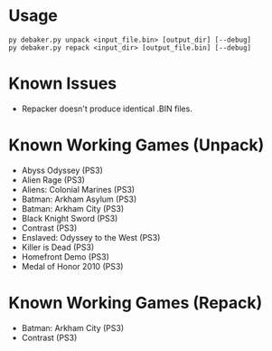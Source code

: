 # Usage
```
py debaker.py unpack <input_file.bin> [output_dir] [--debug]
py debaker.py repack <input_dir> [output_file.bin] [--debug]
```
# Known Issues
* Repacker doesn't produce identical .BIN files.
# Known Working Games (Unpack)
* Abyss Odyssey (PS3)
* Alien Rage (PS3)
* Aliens: Colonial Marines (PS3)
* Batman: Arkham Asylum (PS3)
* Batman: Arkham City (PS3)
* Black Knight Sword (PS3)
* Contrast (PS3)
* Enslaved: Odyssey to the West (PS3)
* Killer is Dead (PS3)
* Homefront Demo (PS3)
* Medal of Honor 2010 (PS3)
# Known Working Games (Repack)
* Batman: Arkham City (PS3)
* Contrast (PS3)